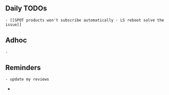 ## Daily TODOs
	- [[SPOT products won't subscribe automatically - LS reboot solve the issue]]
## Adhoc
	-
## Reminders
	- update my reviews
-